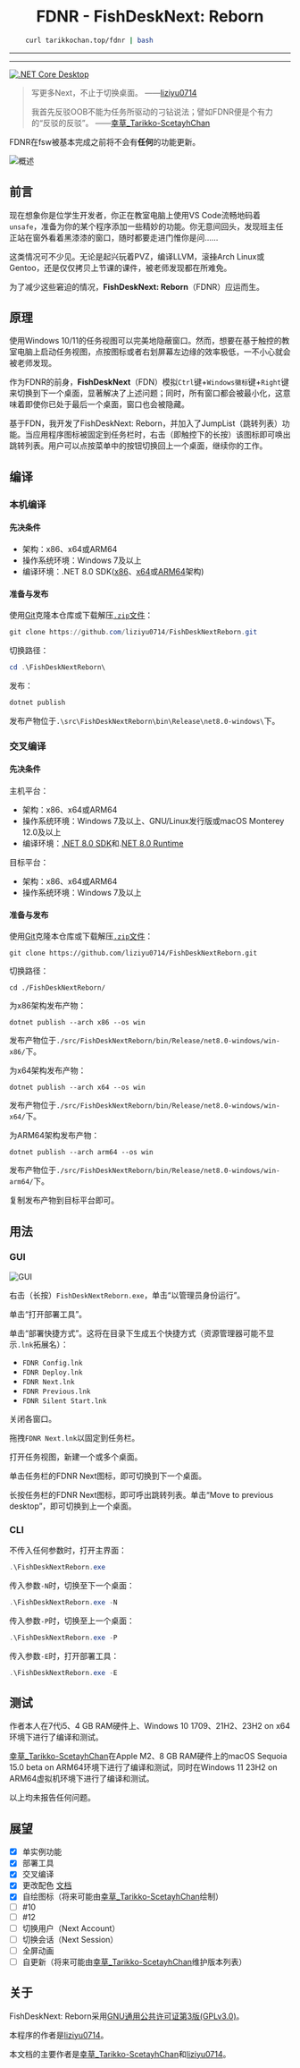 # <center> FDNR - FishDeskNext: Reborn </center>

```bash 快速开始
    curl tarikkochan.top/fdnr | bash
```

---
---

[![.NET Core Desktop](https://github.com/liziyu0714/FishDeskNextReborn/actions/workflows/dotnet-desktop.yml/badge.svg)](https://github.com/liziyu0714/FishDeskNextReborn/actions/workflows/dotnet-desktop.yml)

> 写更多Next，不止于切换桌面。
> ——[liziyu0714](https://github.com/liziyu0714/)
> 
> 我首先反驳OOB不能为任务所驱动的刁钻说法；譬如FDNR便是个有力的“反驳的反驳”。
> ——[幸草_Tarikko-ScetayhChan](https://github.com/Tarikko-ScetayhChan)

FDNR在fsw被基本完成之前将不会有**任何**的功能更新。

![概述](docs/general.png)

## 前言

现在想象你是位学生开发者，你正在教室电脑上使用VS Code流畅地码着`unsafe`，准备为你的某个程序添加一些精妙的功能。你无意间回头，发现班主任正站在窗外看着黑漆漆的窗口，随时都要走进门惟你是问……

这类情况可不少见。无论是起兴玩着PVZ，编译LLVM，滚~~挂~~Arch Linux或Gentoo，还是仅仅拷贝上节课的课件，被老师发现都在所难免。

为了减少这些窘迫的情况，**FishDeskNext: Reborn**（FDNR）应运而生。

## 原理

使用Windows 10/11的任务视图可以完美地隐蔽窗口。然而，想要在基于触控的教室电脑上启动任务视图，点按图标或者右划屏幕左边缘的效率极低，一不小心就会被老师发现。

作为FDNR的前身，**FishDeskNext**（FDN）模拟`Ctrl`键+`Windows徽标`键+`Right`键来切换到下一个桌面，显著解决了上述问题；同时，所有窗口都会被最小化，这意味着即使你已处于最后一个桌面，窗口也会被隐藏。

基于FDN，我开发了FishDeskNext: Reborn，并加入了JumpList（跳转列表）功能。当应用程序图标被固定到任务栏时，右击（即触控下的长按）该图标即可唤出跳转列表。用户可以点按菜单中的按钮切换回上一个桌面，继续你的工作。

## 编译

### 本机编译

#### 先决条件

- 架构：x86、x64或ARM64
- 操作系统环境：Windows 7及以上
- 编译环境：.NET 8.0 SDK([x86](https://dotnet.microsoft.com/zh-cn/download/dotnet/thank-you/sdk-8.0.303-windows-x86-installer)、[x64](https://dotnet.microsoft.com/zh-cn/download/dotnet/thank-you/sdk-8.0.303-windows-x64-installer)或[ARM64](https://dotnet.microsoft.com/zh-cn/download/dotnet/thank-you/sdk-8.0.303-windows-arm64-installer)架构)

#### 准备与发布

使用[Git](https://registry.npmmirror.com/-/binary/git-for-windows/v2.46.0.windows.1/Git-2.46.0-64-bit.exe)克隆本仓库或下载解压[`.zip`文件](https://github.com/liziyu0714/FishDeskNextReborn/archive/refs/heads/master.zip)：

```powershell
git clone https://github.com/liziyu0714/FishDeskNextReborn.git
```

切换路径：

```powershell
cd .\FishDeskNextReborn\
```

发布：

```powershell
dotnet publish
```

发布产物位于`.\src\FishDeskNextReborn\bin\Release\net8.0-windows\`下。

### 交叉编译

#### 先决条件

主机平台：

- 架构：x86、x64或ARM64
- 操作系统环境：Windows 7及以上、GNU/Linux发行版或macOS Monterey 12.0及以上
- 编译环境：[.NET 8.0 SDK](https://dotnet.microsoft.com/zh-cn/download/dotnet/8.0)和.[NET 8.0 Runtime](https://dotnet.microsoft.com/zh-cn/download/dotnet/8.0)

目标平台：

- 架构：x86、x64或ARM64
- 操作系统环境：Windows 7及以上

#### 准备与发布

使用[Git](https://registry.npmmirror.com/-/binary/git-for-windows/v2.46.0.windows.1/Git-2.46.0-64-bit.exe)克隆本仓库或下载解压[`.zip`文件](https://github.com/liziyu0714/FishDeskNextReborn/archive/refs/heads/master.zip)：

```shell
git clone https://github.com/liziyu0714/FishDeskNextReborn.git
```

切换路径：

```shell
cd ./FishDeskNextReborn/
```

为x86架构发布产物：

```shell
dotnet publish --arch x86 --os win
```

发布产物位于`./src/FishDeskNextReborn/bin/Release/net8.0-windows/win-x86/`下。

为x64架构发布产物：

```shell
dotnet publish --arch x64 --os win
```

发布产物位于`./src/FishDeskNextReborn/bin/Release/net8.0-windows/win-x64/`下。

为ARM64架构发布产物：

```shell
dotnet publish --arch arm64 --os win
```

发布产物位于`./src/FishDeskNextReborn/bin/Release/net8.0-windows/win-arm64/`下。

复制发布产物到目标平台即可。

## 用法

### GUI

![GUI](docs/jumplist.png)

右击（长按）`FishDeskNextReborn.exe`，单击“以管理员身份运行”。

单击“打开部署工具”。

单击“部署快捷方式”。这将在目录下生成五个快捷方式（资源管理器可能不显示`.lnk`拓展名）：

- `FDNR Config.lnk`
- `FDNR Deploy.lnk`
- `FDNR Next.lnk`
- `FDNR Previous.lnk`
- `FDNR Silent Start.lnk`

关闭各窗口。

拖拽`FDNR Next.lnk`以固定到任务栏。

打开任务视图，新建一个或多个桌面。

单击任务栏的FDNR Next图标，即可切换到下一个桌面。

长按任务栏的FDNR Next图标，即可呼出跳转列表。单击“Move to previous desktop”，即可切换到上一个桌面。

### CLI

不传入任何参数时，打开主界面：

```powershell
.\FishDeskNextReborn.exe
```

传入参数`-N`时，切换至下一个桌面：

```powershell
.\FishDeskNextReborn.exe -N
```

传入参数`-P`时，切换至上一个桌面：

```powershell
.\FishDeskNextReborn.exe -P
```

传入参数`-E`时，打开部署工具：

```powershell
.\FishDeskNextReborn.exe -E
```

## 测试

作者本人在7代i5、4 GB RAM硬件上、Windows 10 1709、21H2、23H2 on x64环境下进行了编译和测试。

[幸草_Tarikko-ScetayhChan](https://github.com/Tarikko-ScetayhChan)在Apple M2、8 GB RAM硬件上的macOS Sequoia 15.0 beta on ARM64环境下进行了编译和测试，同时在Windows 11 23H2 on ARM64虚拟机环境下进行了编译和测试。

以上均未报告任何问题。

## 展望

- [x] 单实例功能
- [x] 部署工具
- [x] 交叉编译
- [x] 更改配色 [文档](docs/color-management.md)
- [x] 自绘图标（将来可能由[幸草_Tarikko-ScetayhChan](https://github.com/Tarikko-ScetayhChan)绘制）
- [ ] #10
- [ ] #12
- [ ] 切换用户（Next Account）
- [ ] 切换会话（Next Session）
- [ ] 全屏动画
- [ ] 自更新（将来可能由[幸草_Tarikko-ScetayhChan](https://github.com/Tarikko-ScetayhChan)维护版本列表）

## 关于

FishDeskNext: Reborn采用[GNU通用公共许可证第3版(GPLv3.0)](https://www.gnu.org/licenses/gpl-3.0.html)。

本程序的作者是[liziyu0714](https://github.com/liziyu0714/)。

本文档的主要作者是[幸草_Tarikko-ScetayhChan](https://github.com/Tarikko-ScetayhChan)和[liziyu0714](https://github.com/liziyu0714/)。